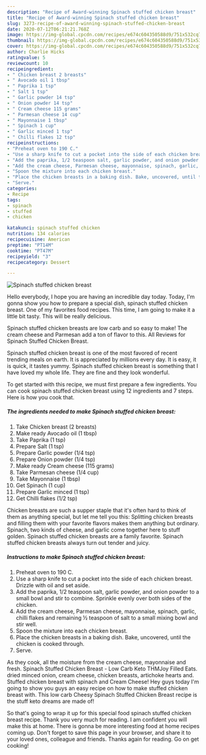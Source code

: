 ```yaml
---
description: "Recipe of Award-winning Spinach stuffed chicken breast"
title: "Recipe of Award-winning Spinach stuffed chicken breast"
slug: 3273-recipe-of-award-winning-spinach-stuffed-chicken-breast
date: 2020-07-12T06:21:21.768Z
image: https://img-global.cpcdn.com/recipes/e674c604350588d9/751x532cq70/spinach-stuffed-chicken-breast-recipe-main-photo.jpg
thumbnail: https://img-global.cpcdn.com/recipes/e674c604350588d9/751x532cq70/spinach-stuffed-chicken-breast-recipe-main-photo.jpg
cover: https://img-global.cpcdn.com/recipes/e674c604350588d9/751x532cq70/spinach-stuffed-chicken-breast-recipe-main-photo.jpg
author: Charlie Hicks
ratingvalue: 5
reviewcount: 10
recipeingredient:
- " Chicken breast 2 breasts"
- " Avocado oil 1 tbsp"
- " Paprika 1 tsp"
- " Salt 1 tsp"
- " Garlic powder 14 tsp"
- " Onion powder 14 tsp"
- " Cream cheese 115 grams"
- " Parmesan cheese 14 cup"
- " Mayonnaise 1 tbsp"
- " Spinach 1 cup"
- " Garlic minced 1 tsp"
- " Chilli flakes 12 tsp"
recipeinstructions:
- "Preheat oven to 190 C."
- "Use a sharp knife to cut a pocket into the side of each chicken breast. Drizzle with oil and set aside."
- "Add the paprika, 1/2 teaspoon salt, garlic powder, and onion powder to a small bowl and stir to combine. Sprinkle evenly over both sides of the chicken."
- "Add the cream cheese, Parmesan cheese, mayonnaise, spinach, garlic, chilli flakes and remaining ½ teaspoon of salt to a small mixing bowl and stir well."
- "Spoon the mixture into each chicken breast."
- "Place the chicken breasts in a baking dish. Bake, uncovered, until the chicken is cooked through."
- "Serve."
categories:
- Recipe
tags:
- spinach
- stuffed
- chicken

katakunci: spinach stuffed chicken 
nutrition: 134 calories
recipecuisine: American
preptime: "PT14M"
cooktime: "PT47M"
recipeyield: "3"
recipecategory: Dessert

---
```



![Spinach stuffed chicken breast](https://img-global.cpcdn.com/recipes/e674c604350588d9/751x532cq70/spinach-stuffed-chicken-breast-recipe-main-photo.jpg)

Hello everybody, I hope you are having an incredible day today. Today, I'm gonna show you how to prepare a special dish, spinach stuffed chicken breast. One of my favorites food recipes. This time, I am going to make it a little bit tasty. This will be really delicious.

Spinach stuffed chicken breasts are low carb and so easy to make! The cream cheese and Parmesan add a ton of flavor to this. All Reviews for Spinach Stuffed Chicken Breast.

Spinach stuffed chicken breast is one of the most favored of recent trending meals on earth. It is appreciated by millions every day. It is easy, it is quick, it tastes yummy. Spinach stuffed chicken breast is something that I have loved my whole life. They are fine and they look wonderful.


To get started with this recipe, we must first prepare a few ingredients. You can cook spinach stuffed chicken breast using 12 ingredients and 7 steps. Here is how you cook that.

<!--inarticleads1-->

##### The ingredients needed to make Spinach stuffed chicken breast:

1. Take  Chicken breast (2 breasts)
1. Make ready  Avocado oil (1 tbsp)
1. Take  Paprika (1 tsp)
1. Prepare  Salt (1 tsp)
1. Prepare  Garlic powder (1/4 tsp)
1. Prepare  Onion powder (1/4 tsp)
1. Make ready  Cream cheese (115 grams)
1. Take  Parmesan cheese (1/4 cup)
1. Take  Mayonnaise (1 tbsp)
1. Get  Spinach (1 cup)
1. Prepare  Garlic minced (1 tsp)
1. Get  Chilli flakes (1/2 tsp)


Chicken breasts are such a supper staple that it&#39;s often hard to think of them as anything special, but let me tell you this: Splitting chicken breasts and filling them with your favorite flavors makes them anything but ordinary. Spinach, two kinds of cheese, and garlic come together here to stuff golden. Spinach stuffed chicken breasts are a family favorite. Spinach stuffed chicken breasts always turn out tender and juicy. 

<!--inarticleads2-->

##### Instructions to make Spinach stuffed chicken breast:

1. Preheat oven to 190 C.
1. Use a sharp knife to cut a pocket into the side of each chicken breast. Drizzle with oil and set aside.
1. Add the paprika, 1/2 teaspoon salt, garlic powder, and onion powder to a small bowl and stir to combine. Sprinkle evenly over both sides of the chicken.
1. Add the cream cheese, Parmesan cheese, mayonnaise, spinach, garlic, chilli flakes and remaining ½ teaspoon of salt to a small mixing bowl and stir well.
1. Spoon the mixture into each chicken breast.
1. Place the chicken breasts in a baking dish. Bake, uncovered, until the chicken is cooked through.
1. Serve.


As they cook, all the moisture from the cream cheese, mayonnaise and fresh. Spinach Stuffed Chicken Breast - Low Carb Keto THMJoy Filled Eats. dried minced onion, cream cheese, chicken breasts, artichoke hearts and. Stuffed chicken breast with spinach and Cream Cheese! Hey guys today I&#39;m going to show you guys an easy recipe on how to make stuffed chicken breast with. This low carb Cheesy Spinach Stuffed Chicken Breast recipe is the stuff keto dreams are made of! 

So that's going to wrap it up for this special food spinach stuffed chicken breast recipe. Thank you very much for reading. I am confident you will make this at home. There is gonna be more interesting food at home recipes coming up. Don't forget to save this page in your browser, and share it to your loved ones, colleague and friends. Thanks again for reading. Go on get cooking!
